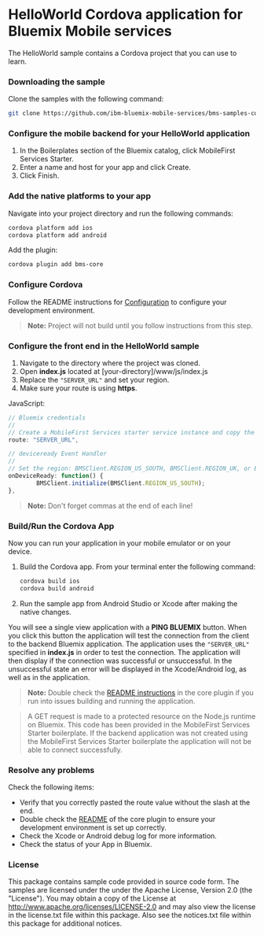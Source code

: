 # HelloWorld Cordova application for Bluemix Mobile services

The HelloWorld sample contains a Cordova project that you can use to learn.

### Downloading the sample

Clone the samples with the following command:

```Bash
git clone https://github.com/ibm-bluemix-mobile-services/bms-samples-cordova-helloworld
```

### Configure the mobile backend for your HelloWorld application

1. In the Boilerplates section of the Bluemix catalog, click MobileFirst Services Starter.
2. Enter a name and host for your app and click Create.
3. Click Finish.

### Add the native platforms to your app

Navigate into your project directory and run the following commands:

```Bash
cordova platform add ios
cordova platform add android
```

Add the plugin:

```Bash
cordova plugin add bms-core
```

### Configure Cordova

Follow the README instructions for [Configuration](https://github.com/ibm-bluemix-mobile-services/bms-clientsdk-cordova-plugin-core) to configure your development environment.

> **Note:** Project will not build until you follow instructions from this step.

### Configure the front end in the HelloWorld sample

1. Navigate to the directory where the project was cloned.
2. Open <b>index.js</b> located at [your-directory]/www/js/index.js
3. Replace the `"SERVER_URL"` and set your region.
4. Make sure your route is using **https**.

JavaScript:

```Javascript
// Bluemix credentials
//
// Create a MobileFirst Services starter service instance and copy the route e.g. "https://myhostname.mybluemix.net"
route: "SERVER_URL",
```

```Javascript
// deviceready Event Handler
//
// Set the region: BMSClient.REGION_US_SOUTH, BMSClient.REGION_UK, or BMSClient.REGION_SYDNEY
onDeviceReady: function() {
		BMSClient.initialize(BMSClient.REGION_US_SOUTH);
},
```
> **Note:** Don't forget commas at the end of each line!

### Build/Run the Cordova App

Now you can run your application in your mobile emulator or on your device.

1. Build the Cordova app. From your terminal enter the following command:

	```Bash
	cordova build ios
	cordova build android
	```

2. Run the sample app from Android Studio or Xcode after making the native changes.

You will see a single view application with a **PING BLUEMIX** button. When you click this button the application will test the connection from the client to the backend Bluemix application. The application uses the `"SERVER_URL"` specified in **index.js** in order to test the connection. The application will then display if the connection was successful or unsuccessful. In the unsuccessful state an error will be displayed in the Xcode/Android log, as well as in the application.


> **Note:** Double check the [README instructions](https://github.com/ibm-bluemix-mobile-services/bms-clientsdk-cordova-plugin-core) in the core plugin if you run into issues building and running the application.

> A GET request is made to a protected resource on the Node.js runtime on Bluemix. This code has been provided in the MobileFirst Services Starter boilerplate. If the backend application was not created using the MobileFirst Services Starter boilerplate the application will not be able to connect successfully.

### Resolve any problems

Check the following items:

- Verify that you correctly pasted the route value without the slash at the end.
- Double check the [README](https://github.com/ibm-bluemix-mobile-services/bms-clientsdk-cordova-plugin-core) of the core plugin to ensure your development environment is set up correctly.
- Check the Xcode or Android debug log for more information.
- Check the status of your App in Bluemix.

### License

This package contains sample code provided in source code form. The samples are licensed under the under the Apache License, Version 2.0 (the "License"). You may obtain a copy of the License at http://www.apache.org/licenses/LICENSE-2.0 and may also view the license in the license.txt file within this package. Also see the notices.txt file within this package for additional notices.
